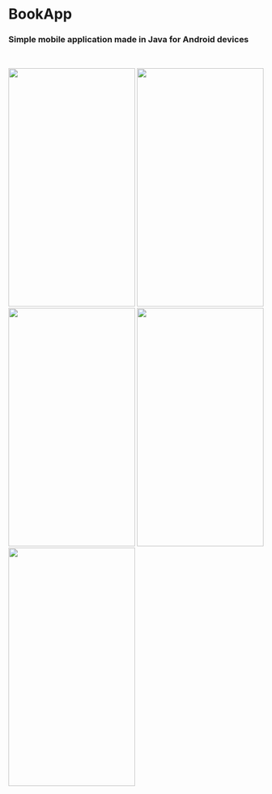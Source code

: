 # BookApp

### Simple mobile application made in Java for Android devices

<br />



<img src="src/AppImages/slika1.png" width="250" height="470"> <img src="src/AppImages/slika2.png" width="250" height="470"> 
<img src="src/AppImages/slika3.png" width="250" height="470"> <img src="src/AppImages/slika4.png" width="250" height="470">
<img src="src/AppImages/slika9.png" width="250" height="470">
